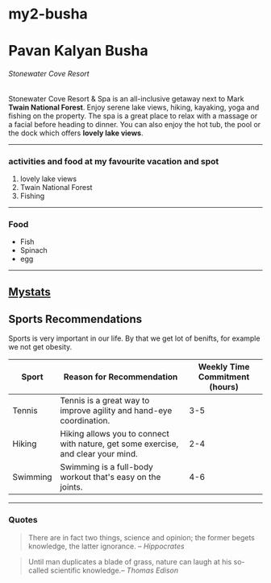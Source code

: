 # my2-busha

# Pavan Kalyan Busha
###### Stonewater Cove Resort

 Stonewater Cove Resort & Spa is an all-inclusive getaway next to Mark **Twain National Forest**. Enjoy serene lake views, hiking, kayaking, yoga and fishing on the property. The spa is a great place to relax with a massage or a facial before heading to dinner. You can also enjoy the hot tub, the pool or the dock which offers **lovely lake views**.

 ---
### activities and food at my favourite vacation and spot
1. lovely lake views
2. Twain National Forest
3. Fishing
---
### Food
* Fish
* Spinach
* egg
---

[Mystats](/MyStats.md)
---
## Sports Recommendations

Sports is very important in our life. By that we get lot of benifts, for example we not get obesity. 

| Sport         | Reason for Recommendation                     | Weekly Time Commitment (hours) |
|---------------|---------------------------------------------|--------------------------------|
| Tennis        | Tennis is a great way to improve agility and hand-eye coordination.  | 3-5                            |
| Hiking        | Hiking allows you to connect with nature, get some exercise, and clear your mind. | 2-4                            |
| Swimming      | Swimming is a full-body workout that's easy on the joints.  | 4-6                            |

---
### Quotes
> There are in fact two things, science and opinion; the former begets knowledge, the latter ignorance. – *Hippocrates*

> Until man duplicates a blade of grass, nature can laugh at his so-called scientific knowledge.– *Thomas Edison*

